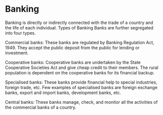 # Banking
Banking is directly or indirectly connected with the trade of a country and the life of each individual. 
Types of Banking
Banks are further segregated into four types.

Commercial banks: These banks are regulated by Banking Regulation Act, 1949. They accept the public deposit from the public for lending or investment.

Cooperative banks: Cooperative banks are undertaken by the State Cooperative Societies Act and give cheap credit to their members. The rural population is dependent on the cooperative banks for its financial backup.

Specialised banks: These banks provide financial help to special industries, foreign trade, etc. Few examples of specialised banks are foreign exchange banks, export and import banks, development banks, etc.

Central banks: These banks manage, check, and monitor all the activities of the commercial banks of a country.
